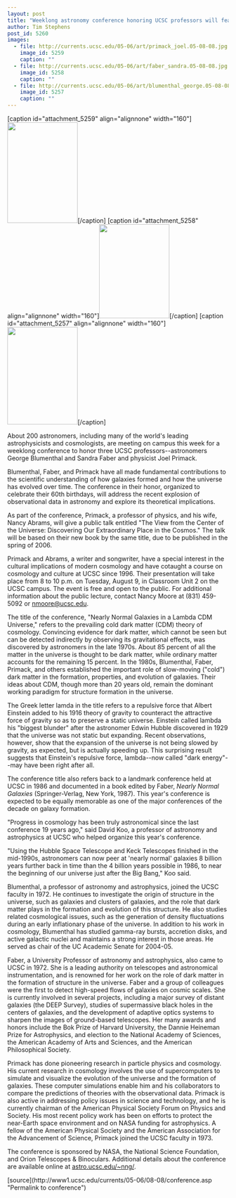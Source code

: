 ```yaml
---
layout: post
title: "Weeklong astronomy conference honoring UCSC professors will feature a public lecture on Tuesday, August 9"
author: Tim Stephens
post_id: 5260
images:
  - file: http://currents.ucsc.edu/05-06/art/primack_joel.05-08-08.jpg
    image_id: 5259
    caption: ""
  - file: http://currents.ucsc.edu/05-06/art/faber_sandra.05-08-08.jpg
    image_id: 5258
    caption: ""
  - file: http://currents.ucsc.edu/05-06/art/blumenthal_george.05-08-08.jpg
    image_id: 5257
    caption: ""
---
```


[caption id="attachment_5259" align="alignnone" width="160"]<a href="http://localhost/mysite/wp-content/uploads/2005/08/primack_joel.05-08-08.jpg"><img class="size-full wp-image-5259" src="http://localhost/mysite/wp-content/uploads/2005/08/primack_joel.05-08-08.jpg" alt="" width="160" height="229" /></a>[/caption]
[caption id="attachment_5258" align="alignnone" width="160"]<a href="http://localhost/mysite/wp-content/uploads/2005/08/faber_sandra.05-08-08.jpg"><img class="size-full wp-image-5258" src="http://localhost/mysite/wp-content/uploads/2005/08/faber_sandra.05-08-08.jpg" alt="" width="160" height="214" /></a>[/caption]
[caption id="attachment_5257" align="alignnone" width="160"]<a href="http://localhost/mysite/wp-content/uploads/2005/08/blumenthal_george.05-08-08.jpg"><img class="size-full wp-image-5257" src="http://localhost/mysite/wp-content/uploads/2005/08/blumenthal_george.05-08-08.jpg" alt="" width="160" height="222" /></a>[/caption]
<a name="content" id="content"></a>
<p>
  About 200 astronomers, including many of the world's leading astrophysicists and cosmologists, are meeting on campus this week for a weeklong conference to honor three UCSC professors--astronomers George Blumenthal and Sandra Faber and physicist Joel Primack.
</p>
<p>
  Blumenthal, Faber, and Primack have all made fundamental contributions to the scientific understanding of how galaxies formed and how the universe has evolved over time. The conference in their honor, organized to celebrate their 60th birthdays, will address the recent explosion of observational data in astronomy and explore its theoretical implications.
</p>
<p>
  As part of the conference, Primack, a professor of physics, and his wife, Nancy Abrams, will give a public talk entitled "The View from the Center of the Universe: Discovering Our Extraordinary Place in the Cosmos." The talk will be based on their new book by the same title, due to be published in the spring of 2006.
</p>
<p>
  Primack and Abrams, a writer and songwriter, have a special interest in the cultural implications of modern cosmology and have cotaught a course on cosmology and culture at UCSC since 1996. Their presentation will take place from 8 to 10 p.m. on Tuesday, August 9, in Classroom Unit 2 on the UCSC campus. The event is free and open to the public. For additional information about the public lecture, contact Nancy Moore at (831) 459-5092 or <a href="mailto:nmoore@ucsc.edu">nmoore@ucsc.edu</a>.
</p>
<p>
  The title of the conference, "Nearly Normal Galaxies in a Lambda CDM Universe," refers to the prevailing cold dark matter (CDM) theory of cosmology. Convincing evidence for dark matter, which cannot be seen but can be detected indirectly by observing its gravitational effects, was discovered by astronomers in the late 1970s. About 85 percent of all the matter in the universe is thought to be dark matter, while ordinary matter accounts for the remaining 15 percent. In the 1980s, Blumenthal, Faber, Primack, and others established the important role of slow-moving ("cold") dark matter in the formation, properties, and evolution of galaxies. Their ideas about CDM, though more than 20 years old, remain the dominant working paradigm for structure formation in the universe.
</p>
<p>
  The Greek letter lamda in the title refers to a repulsive force that Albert Einstein added to his 1916 theory of gravity to counteract the attractive force of gravity so as to preserve a static universe. Einstein called lambda his "biggest blunder" after the astronomer Edwin Hubble discovered in 1929 that the universe was not static but expanding. Recent observations, however, show that the expansion of the universe is not being slowed by gravity, as expected, but is actually speeding up. This surprising result suggests that Einstein's repulsive force, lambda--now called "dark energy"--may have been right after all.
</p>
<p>
  The conference title also refers back to a landmark conference held at UCSC in 1986 and documented in a book edited by Faber, <i>Nearly Normal Galaxies</i> (Springer-Verlag, New York, 1987). This year's conference is expected to be equally memorable as one of the major conferences of the decade on galaxy formation.
</p>
<p>
  "Progress in cosmology has been truly astronomical since the last conference 19 years ago," said David Koo, a professor of astronomy and astrophysics at UCSC who helped organize this year's conference.
</p>
<p>
  "Using the Hubble Space Telescope and Keck Telescopes finished in the mid-1990s, astronomers can now peer at 'nearly normal' galaxies 8 billion years further back in time than the 4 billion years possible in 1986, to near the beginning of our universe just after the Big Bang," Koo said.
</p>
<p>
  Blumenthal, a professor of astronomy and astrophysics, joined the UCSC faculty in 1972. He continues to investigate the origin of structure in the universe, such as galaxies and clusters of galaxies, and the role that dark matter plays in the formation and evolution of this structure. He also studies related cosmological issues, such as the generation of density fluctuations during an early inflationary phase of the universe. In addition to his work in cosmology, Blumenthal has studied gamma-ray bursts, accretion disks, and active galactic nuclei and maintains a strong interest in those areas. He served as chair of the UC Academic Senate for 2004-05.
</p>
<p>
  Faber, a University Professor of astronomy and astrophysics, also came to UCSC in 1972. She is a leading authority on telescopes and astronomical instrumentation, and is renowned for her work on the role of dark matter in the formation of structure in the universe. Faber and a group of colleagues were the first to detect high-speed flows of galaxies on cosmic scales. She is currently involved in several projects, including a major survey of distant galaxies (the DEEP Survey), studies of supermassive black holes in the centers of galaxies, and the development of adaptive optics systems to sharpen the images of ground-based telescopes. Her many awards and honors include the Bok Prize of Harvard University, the Dannie Heineman Prize for Astrophysics, and election to the National Academy of Sciences, the American Academy of Arts and Sciences, and the American Philosophical Society.
</p>
<p>
  Primack has done pioneering research in particle physics and cosmology. His current research in cosmology involves the use of supercomputers to simulate and visualize the evolution of the universe and the formation of galaxies. These computer simulations enable him and his collaborators to compare the predictions of theories with the observational data. Primack is also active in addressing policy issues in science and technology, and he is currently chairman of the American Physical Society Forum on Physics and Society. His most recent policy work has been on efforts to protect the near-Earth space environment and on NASA funding for astrophysics. A fellow of the American Physical Society and the American Association for the Advancement of Science, Primack joined the UCSC faculty in 1973.
</p>
<p>
  The conference is sponsored by NASA, the National Science Foundation, and Orion Telescopes &amp; Binoculars. Additional details about the conference are available online at <a href="http://astro.ucsc.edu/%7Enng/">astro.ucsc.edu/~nng/</a>.<br>
</p>
[source](http://www1.ucsc.edu/currents/05-06/08-08/conference.asp "Permalink to conference")
